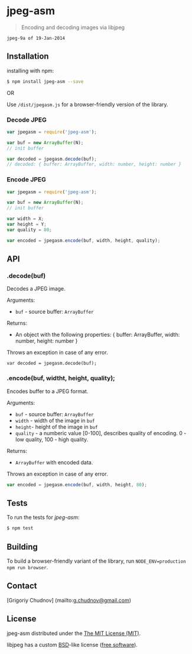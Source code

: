 # jpeg-asm

> Encoding and decoding images via libjpeg

```
jpeg-9a of 19-Jan-2014
```

## Installation

installing with npm:
```bash
$ npm install jpeg-asm --save
```

OR

Use `/dist/jpegasm.js` for a browser-friendly version of the library.


### Decode JPEG
```javascript
var jpegasm = require('jpeg-asm');

var buf = new ArrayBuffer(N);
// init buffer

var decoded = jpegasm.decode(buf);
// decoded: { buffer: ArrayBuffer, width: number, height: number }
```

### Encode JPEG
```javascript
var jpegasm = require('jpeg-asm');

var buf = new ArrayBuffer(N);
// init buffer

var width = X;
var height = Y;
var quality = 80;

var encoded = jpegasm.encode(buf, width, height, quality);
```

## API

### .decode(buf)
Decodes a JPEG image.

Arguments:
* `buf` - source buffer: `ArrayBuffer`

Returns:
* An object with the following properties: { buffer: ArrayBuffer, width: number, height: number }

Throws an exception in case of any error.

```javsscript
var decoded = jpegasm.decode(buf);
```

### .encode(buf, widtht, height, quality);
Encodes buffer to a JPEG format.

Arguments:
* `buf` - source buffer: `ArrayBuffer`
* `width` - width of the image in `buf`
* `height`- height of the image in `buf`
* `quality` - a numberic value [0-100], describes quality of encoding. 0 - low quality, 100 - high quality.

Returns:
* `ArrayBuffer` with encoded data.

Throws an exception in case of any error.

```javascript
var encoded = jpegasm.encode(buf, width, height, 80);
```

## Tests

To run the tests for _jpeg-asm_:
```bash
$ npm test
```

## Building

To build a browser-friendly variant of the library, run `NODE_ENV=production npm run browser`.

## Contact

[Grigoriy Chudnov] (mailto:g.chudnov@gmail.com)


## License

jpeg-asm distributed under the [The MIT License (MIT)](https://github.com/gchudnov/inkjet/blob/master/LICENSE).

libjpeg has a custom [BSD](https://en.wikipedia.org/wiki/BSD_licenses)-like license ([free software](https://en.wikipedia.org/wiki/Free_software)).

